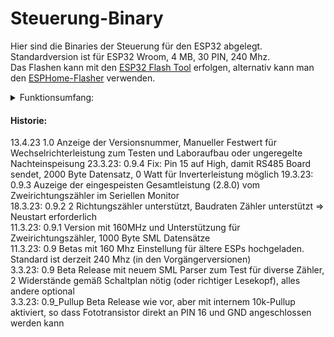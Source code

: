 # Steuerung-Binary
Hier sind die Binaries der Steuerung für den ESP32 abgelegt. Standardversion ist für ESP32 Wroom, 4 MB, 30 PIN, 240 Mhz.  
Das Flashen kann mit den [ESP32 Flash Tool](https://www.espressif.com/en/support/download/other-tools?keys=&field_type_tid%5B%5D=13) erfolgen, alternativ kann man den [ESPHome-Flasher](https://github.com/esphome/esphome-flasher/releases/download/1.4.0/ESPHome-Flasher-1.4.0-Windows-x64.exe) verwenden.

<details>
<summary>Funktionsumfang:</summary>
  
| Nr | Funktion | 
|----|-----------|  
|1.| SML-Parser integriert für alle Einheitenzähler, die den Standard unterstützen (über IR-Schnittstelle)  |
|2. |Unterstützung für Einrichtungszähler  |
|3. |Anzeige von  Wirkverbrauch und Einspeisung (aktuell, heute, gestern) und Gesamtverbrauch  |
|4. |Anzeige über LCD   |
|6. |Webserver für http-Zugriff  |
|7. |RS485 Schnittstelle und Ansteuerung für Soyosource 1200 Wechselrichter   |
|8. |Batterie-Leer-Erkennung durch Prüfung der Einspeisung alle 10 Minuten  |
|9. |Nulleinspeisung durch 3-Step Lastreduzierungs-Algorithmus, Einspeisepunkt ist beliebig  |
|10.| Automatischer Accesspoint zum Anmelden im Heimnetz, wenn hinterlegtes Netz nicht gefunden  |
|11.| Datum und Zeit automatisch vom Netz (NTP)  |
|12. |Sommer- und Winterzeitumstellung (hoffentlich)  |
|13. |Data-Logging für Wirkverbrauch und Einspeisung und Zählerstand stündlich mittels SPIFFS (Flash), aktuelles Jahr und Vorjahr  |
|14. |Konfigurationsmenü zum Einstellen des Regelverhaltens und der Anzahl der Wechselrichter (bleibt erhalten durch EEPROM)  |
|15. |Erkennung von Externem Zugriff und Deaktivierung der Konfigurationsmöglichkeit (nur von 192.168... aus)  |
|16. |Fehleralarm beim IR-Datenempfang über LED und Buzzer  |
|17. |WLAN Verbindungsverlust Benachrichtigung durch Piepton alle 10 Minuten; automatisches Reconnect  |
|18. |Automatisches Einwählen ins Netz bei Neustart  |
|19. |"Notlauf" nach Neustart ohne Netzverbindung und Uhrzeit nach 1 Minute ohne Verbindungserfolg, um Steuerung zu gewährleisten     |
|20. | Einstellbare Baudrate für Einheitenzähler     |
  |21. | Unterstützung Zweirichtungszähler     |
  
</details>
  
#### Historie:  
13.4.23  1.0 Anzeige der Versionsnummer, Manueller Festwert für Wechselrichterleistung zum Testen und Laboraufbau oder ungeregelte Nachteinspeisung
23.3.23: 0.9.4 Fix: Pin 15 auf High, damit RS485 Board sendet, 2000 Byte Datensatz, 0 Watt für Inverterleistung möglich 
19.3.23: 0.9.3 Auzeige der eingespeisten Gesamtleistung (2.8.0) vom Zweirichtungszähler im Seriellen Monitor  
18.3.23: 0.9.2 2 Richtungszähler unterstützt, Baudraten Zähler unterstützt => Neustart erforderlich  
11.3.23: 0.9.1 Version mit 160MHz und Unterstützung für Zweirichtungszähler, 1000 Byte SML Datensätze  
11.3.23: 0.9 Betas mit 160 Mhz Einstellung für ältere ESPs hochgeladen. Standard ist derzeit 240 Mhz (in den Vorgängerversionen)   
3.3.23: 0.9 Beta Release mit neuem SML Parser zum Test für diverse Zähler, 2 Widerstände gemäß Schaltplan nötig (oder richtiger Lesekopf), alles andere optional  
3.3.23: 0.9_Pullup Beta Release wie vor, aber mit internem 10k-Pullup aktiviert, so dass Fototransistor direkt an PIN 16 und GND angeschlossen werden kann
